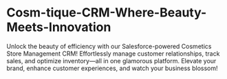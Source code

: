 # Cosm-tique-CRM-Where-Beauty-Meets-Innovation
Unlock the beauty of efficiency with our Salesforce-powered Cosmetics Store Management CRM! Effortlessly manage customer relationships, track sales, and optimize inventory—all in one glamorous platform. Elevate your brand, enhance customer experiences, and watch your business blossom!
